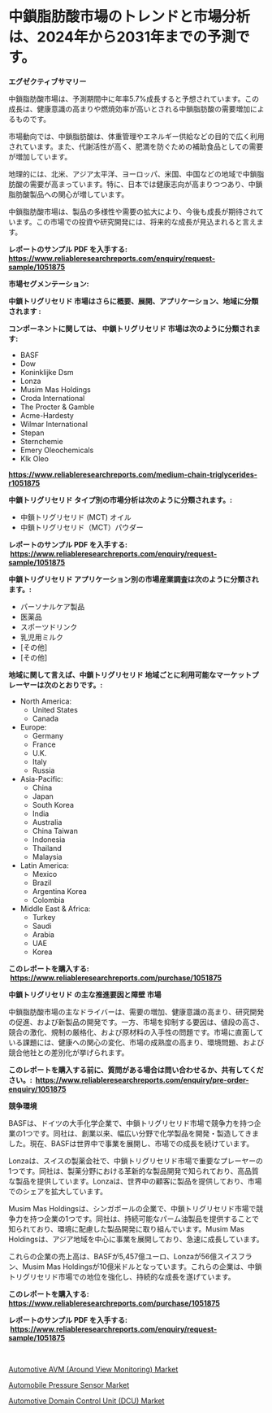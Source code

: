 <p><h1>中鎖脂肪酸市場のトレンドと市場分析は、2024年から2031年までの予測です。</h1></p><p><strong>エグゼクティブサマリー</strong></p>
<p><p>中鎖脂肪酸市場は、予測期間中に年率5.7%成長すると予想されています。この成長は、健康意識の高まりや燃焼効率が高いとされる中鎖脂肪酸の需要増加によるものです。</p><p>市場動向では、中鎖脂肪酸は、体重管理やエネルギー供給などの目的で広く利用されています。また、代謝活性が高く、肥満を防ぐための補助食品としての需要が増加しています。</p><p>地理的には、北米、アジア太平洋、ヨーロッパ、米国、中国などの地域で中鎖脂肪酸の需要が高まっています。特に、日本では健康志向が高まりつつあり、中鎖脂肪酸製品への関心が増しています。</p><p>中鎖脂肪酸市場は、製品の多様性や需要の拡大により、今後も成長が期待されています。この市場での投資や研究開発には、将来的な成長が見込まれると言えます。</p></p>
<p><strong>レポートのサンプル PDF を入手する: <a href="https://www.reliableresearchreports.com/enquiry/request-sample/1051875">https://www.reliableresearchreports.com/enquiry/request-sample/1051875</a></strong></p>
<p><strong>市場セグメンテーション:</strong></p>
<p><strong> 中鎖トリグリセリド 市場はさらに概要、展開、アプリケーション、地域に分類されます :</strong></p>
<p><strong>コンポーネントに関しては、 中鎖トリグリセリド 市場は次のように分類されます: &nbsp;</strong></p>
<p><ul><li>BASF</li><li>Dow</li><li>Koninklijke Dsm</li><li>Lonza</li><li>Musim Mas Holdings</li><li>Croda International</li><li>The Procter & Gamble</li><li>Acme-Hardesty</li><li>Wilmar International</li><li>Stepan</li><li>Sternchemie</li><li>Emery Oleochemicals</li><li>Klk Oleo</li></ul></p>
<p><strong><a href="https://www.reliableresearchreports.com/medium-chain-triglycerides-r1051875">https://www.reliableresearchreports.com/medium-chain-triglycerides-r1051875</a></strong></p>
<p><strong> 中鎖トリグリセリド タイプ別の市場分析は次のように分類されます。:</strong></p>
<p><ul><li>中鎖トリグリセリド (MCT) オイル</li><li>中鎖トリグリセリド（MCT）パウダー</li></ul></p>
<p><strong>レポートのサンプル PDF を入手する: &nbsp;<a href="https://www.reliableresearchreports.com/enquiry/request-sample/1051875">https://www.reliableresearchreports.com/enquiry/request-sample/1051875</a></strong></p>
<p><strong> 中鎖トリグリセリド アプリケーション別の市場産業調査は次のように分類されます。:</strong></p>
<p><ul><li>パーソナルケア製品</li><li>医薬品</li><li>スポーツドリンク</li><li>乳児用ミルク</li><li>[その他]</li><li>[その他]</li></ul></p>
<p><strong>地域に関して言えば、中鎖トリグリセリド 地域ごとに利用可能なマーケットプレーヤーは次のとおりです。:</strong></p>
<p><ul>
    <li>
        North America:
        <ul>
            <li>United States</li>
            <li>Canada</li>
        </ul>
    </li>
    <li>
        Europe:
        <ul>
            <li>Germany</li>
            <li>France</li>
            <li>U.K.</li>
            <li>Italy</li>
            <li>Russia</li>
        </ul>
    </li>
    <li>
        Asia-Pacific:
        <ul>
            <li>China</li>
            <li>Japan</li>
            <li>South Korea</li>
            <li>India</li>
            <li>Australia</li>
            <li>China Taiwan</li>
            <li>Indonesia</li>
            <li>Thailand</li>
            <li>Malaysia</li>
        </ul>
    </li>
    <li>
        Latin America:
        <ul>
            <li>Mexico</li>
            <li>Brazil</li>
            <li>Argentina Korea</li>
            <li>Colombia</li>
        </ul>
    </li>
    <li>
        Middle East & Africa:
        <ul>
            <li>Turkey</li>
            <li>Saudi</li>
            <li>Arabia</li>
            <li>UAE</li>
            <li>Korea</li>
        </ul>
    </li>
    </ul></p>
<p><strong>このレポートを購入する: &nbsp;<a href="https://www.reliableresearchreports.com/purchase/1051875">https://www.reliableresearchreports.com/purchase/1051875</a></strong></p>
<p><strong>中鎖トリグリセリド の主な推進要因と障壁 市場</strong></p>
<p><p>中鎖脂肪酸市場の主なドライバーは、需要の増加、健康意識の高まり、研究開発の促進、および新製品の開発です。一方、市場を抑制する要因は、値段の高さ、競合の激化、規制の厳格化、および原材料の入手性の問題です。市場に直面している課題には、健康への関心の変化、市場の成熟度の高まり、環境問題、および競合他社との差別化が挙げられます。</p></p>
<p><strong>このレポートを購入する前に、質問がある場合は問い合わせるか、共有してください。:&nbsp; <a href="https://www.reliableresearchreports.com/enquiry/pre-order-enquiry/1051875">https://www.reliableresearchreports.com/enquiry/pre-order-enquiry/1051875</a></strong></p>
<p><strong>競争環境</strong></p>
<p><p>BASFは、ドイツの大手化学企業で、中鎖トリグリセリド市場で競争力を持つ企業の1つです。同社は、創業以来、幅広い分野で化学製品を開発・製造してきました。現在、BASFは世界中で事業を展開し、市場での成長を続けています。</p><p>Lonzaは、スイスの製薬会社で、中鎖トリグリセリド市場で重要なプレーヤーの1つです。同社は、製薬分野における革新的な製品開発で知られており、高品質な製品を提供しています。Lonzaは、世界中の顧客に製品を提供しており、市場でのシェアを拡大しています。</p><p>Musim Mas Holdingsは、シンガポールの企業で、中鎖トリグリセリド市場で競争力を持つ企業の1つです。同社は、持続可能なパーム油製品を提供することで知られており、環境に配慮した製品開発に取り組んでいます。Musim Mas Holdingsは、アジア地域を中心に事業を展開しており、急速に成長しています。</p><p>これらの企業の売上高は、BASFが5,457億ユーロ、Lonzaが56億スイスフラン、Musim Mas Holdingsが10億米ドルとなっています。これらの企業は、中鎖トリグリセリド市場での地位を強化し、持続的な成長を遂げています。</p></p>
<p><strong>このレポートを購入する: &nbsp; <a href="https://www.reliableresearchreports.com/purchase/1051875">https://www.reliableresearchreports.com/purchase/1051875</a></strong></p>
<p><strong>レポートのサンプル PDF を入手する: &nbsp;<a href="https://www.reliableresearchreports.com/enquiry/request-sample/1051875">https://www.reliableresearchreports.com/enquiry/request-sample/1051875</a></strong><strong></strong></p>
<p>&nbsp;</p>
<p><p><a href="https://www.linkedin.com/pulse/automotive-avm-around-view-monitoring-market-share-amp-esu5e?trackingId=ujlpondF8FzgX7NL3sZ7CA%3D%3D">Automotive AVM (Around View Monitoring) Market</a></p><p><a href="https://www.linkedin.com/pulse/automobile-pressure-sensor-market-research-report-forecasted-bht1e?trackingId=ZJXKJjzwtqtt8FaXRF7%2Bsg%3D%3D">Automobile Pressure Sensor Market</a></p><p><a href="https://www.linkedin.com/pulse/automotive-domain-control-unit-dcu-market-size-evaluating-pxmye?trackingId=vQZhuRJo6h5jqXun4TaGrQ%3D%3D">Automotive Domain Control Unit (DCU) Market</a></p></p>